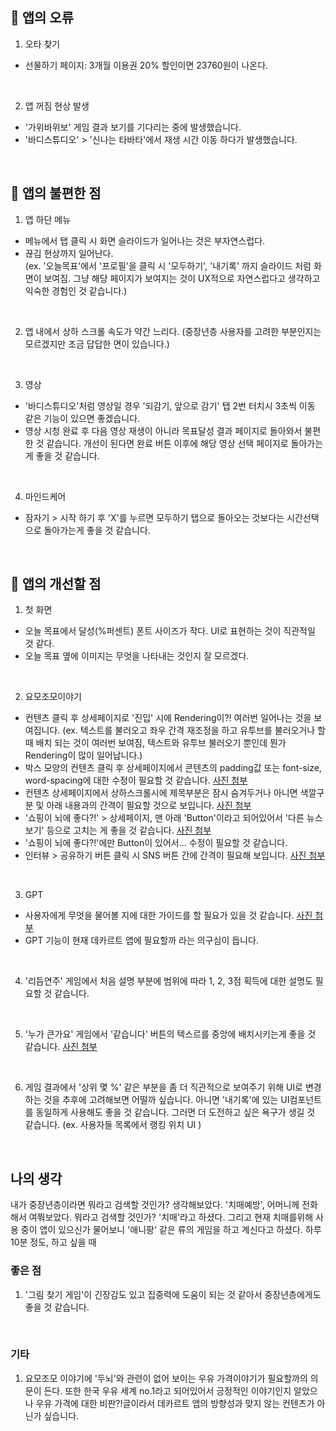 ## 🙋 앱의 오류

1. 오타 찾기

- 선물하기 페이지: 3개월 이용권 20% 할인이면 23760원이 나온다.

<br />

2. 앱 꺼짐 현상 발생

- '가위바위보' 게임 결과 보기를 기다리는 중에 발생했습니다.
- '바디스튜디오' > '신나는 타바타'에서 재생 시간 이동 하다가 발생했습니다.

<br />

## 👀 앱의 불편한 점

1. 앱 하단 메뉴

- 메뉴에서 탭 클릭 시 화면 슬라이드가 일어나는 것은 부자연스럽다.
- 끊김 현상까지 일어난다.
  <br />
  (ex. '오늘목표'에서 '프로필'을 클릭 시 '모두하기', '내기록' 까지 슬라이드 처럼 화면이 보여짐. 그냥 해당 페이지가 보여지는 것이 UX적으로 자연스럽다고 생각하고 익숙한 경험인 것 같습니다.)

<br />

2. 앱 내에서 상하 스크롤 속도가 약간 느리다. (중장년층 사용자를 고려한 부분인지는 모르겠지만 조금 답답한 면이 있습니다.)

<br />

3. 영상

- '바디스튜디오'처럼 영상일 경우 '되감기, 앞으로 감기' 탭 2번 터치시 3초씩 이동 같은 기능이 있으면 좋겠습니다.
- 영상 시청 완료 후 다음 영상 재생이 아니라 목표달성 결과 페이지로 돌아와서 불편한 것 같습니다. 개선이 된다면 완료 버튼 이후에 해당 영상 선택 페이지로 돌아가는게 좋을 것 같습니다.

<br />

4. 마인드케어

- 잠자기 > 시작 하기 후 'X'를 누르면 모두하기 탭으로 돌아오는 것보다는 시간선택으로 돌아가는게 좋을 것 같습니다.

<br />

## 🙂 앱의 개선할 점

1. 첫 화면

- 오늘 목표에서 달성(%퍼센트) 폰트 사이즈가 작다. UI로 표현하는 것이 직관적일 것 같다.
- 오늘 목표 옆에 이미지는 무엇을 나타내는 것인지 잘 모르겠다.

<br />

2. 요모조모이야기

- 컨텐츠 클릭 후 상세페이지로 '진입' 시에 Rendering이?! 여러번 일어나는 것을 보여집니다. (ex. 텍스트를 불러오고 좌우 간격 재조정을 하고 유투브를 불러오거나 할 때 배치 되는 것이 여러번 보여짐, 텍스트와 유투브 불러오기 뿐인데 뭔가 Rendering이 많이 일어납니다.)
- 박스 모양의 컨텐츠 클릭 후 상세페이지에서 콘텐츠의 padding값 또는 font-size, word-spacing에 대한 수정이 필요할 것 같습니다. [사진 첨부](https://github.com/youngcodej22/app-tester-descartescare/blob/main/images/01.jpg)
- 컨텐츠 상세페이지에서 상하스크롤시에 제목부분은 잠시 숨겨두거나 아니면 색깔구분 및 아래 내용과의 간격이 필요할 것으로 보입니다. [사진 첨부](https://github.com/youngcodej22/app-tester-descartescare/blob/main/images/02.jpg)
- '쇼핑이 뇌에 좋다?!' > 상세페이지, 맨 아래 'Button'이라고 되어있어서 '다른 뉴스 보기' 등으로 고치는 게 좋을 것 같습니다. [사진 첨부](https://github.com/youngcodej22/app-tester-descartescare/blob/main/images/03.jpg)
- '쇼핑이 뇌에 좋다?!'에만 Button이 있어서... 수정이 필요할 것 같습니다.
- 인터뷰 > 공유하기 버튼 클릭 시 SNS 버튼 간에 간격이 필요해 보입니다. [사진 첨부](https://github.com/youngcodej22/app-tester-descartescare/blob/main/images/04.jpg)

<br />

3. GPT

- 사용자에게 무엇을 물어볼 지에 대한 가이드를 할 필요가 있을 것 같습니다. [사진 첨부](https://github.com/youngcodej22/app-tester-descartescare/blob/main/images/05.jpg)
- GPT 기능이 현재 데카르트 앱에 필요할까 라는 의구심이 듭니다.

<br />

4. '리듬연주' 게임에서 처음 설명 부분에 범위에 따라 1, 2, 3점 획득에 대한 설명도 필요할 것 같습니다.

<br />

5. '누가 큰가요' 게임에서 '같습니다' 버튼의 텍스르를 중앙에 배치시키는게 좋을 것 같습니다. [사진 첨부](https://github.com/youngcodej22/app-tester-descartescare/blob/main/images/06.jpg)

<br />

6. 게임 결과에서 '상위 몇 %' 같은 부분을 좀 더 직관적으로 보여주기 위해 UI로 변경하는 것을 추후에 고려해보면 어떨까 싶습니다. 아니면 '내기록'에 있는 UI컴포넌트를 동일하게 사용해도 좋을 것 같습니다. 그러면 더 도전하고 싶은 욕구가 생길 것 같습니다. (ex. 사용자들 목록에서 랭킹 위치 UI )

<br />

## 나의 생각

내가 중장년층이라면 뭐라고 검색할 것인가? 생각해보았다.
'치매예방',
어머니께 전화해서 여쭤보았다. 뭐라고 검색할 것인가? '치매'라고 하셨다. 그리고 현재 치매를위해 사용 중이 앱이 있으신가 물어보니 '애니팡' 같은 류의 게임을 하고 계신다고 하셨다. 하루 10분 정도, 하고 싶을 때

### 좋은 점

1. '그림 찾기 게임'이 긴장감도 있고 집중력에 도움이 되는 것 같아서 중장년층에게도 좋을 것 같습니다.

<br />

### 기타

1. 요모조모 이야기에 '두뇌'와 관련이 없어 보이는 우유 가격이야기가 필요할까의 의문이 든다. 또한 한국 우유 세계 no.1라고 되어있어서 긍정적인 이야기인지 알았으나 우유 가격에 대한 비판?!글이라서 데카르트 앱의 방향성과 맞지 않는 컨텐츠가 아닌가 싶습니다.
